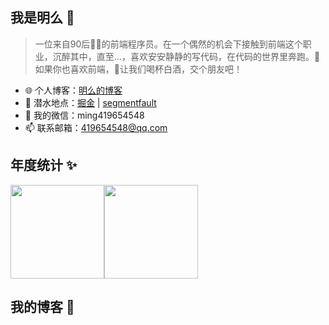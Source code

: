 ## 我是明么 🚀

> 一位来自90后👳‍♂️的前端程序员。在一个偶然的机会下接触到前端这个职业，沉醉其中，直至...，喜欢安安静静的写代码，在代码的世界里奔跑。💯 如果你也喜欢前端，🍺让我们喝杯白酒，交个朋友吧！

- 🌐 个人博客：[明么的博客](https://www.mingme.net/)
- 🏡 潜水地点：[掘金](https://juejin.cn/user/448256473565480) | [segmentfault](https://segmentfault.com/u/mingme)
- 💬 我的微信：ming419654548
- 📫 联系邮箱：419654548@qq.com


## 年度统计 ✨

<p><img align="center" height="150px" src="https://github-readme-stats.vercel.app/api?username=zhangquanming&hide_border=true&show_icons=true&include_all_commits=true&line_height=21&bg_color=0,EC6C6C,FFD479,FFFC79,73FA79&theme=buefy&locale=cn" /><img align="center" height="150px" src="https://github-readme-stats.vercel.app/api/top-langs/?username=zhangquanming&hide_border=true&layout=compact&bg_color=0,73FA79,73FDFF,D783FF&theme=buefy&locale=cn" /></p>


## 我的博客 🌱
 
